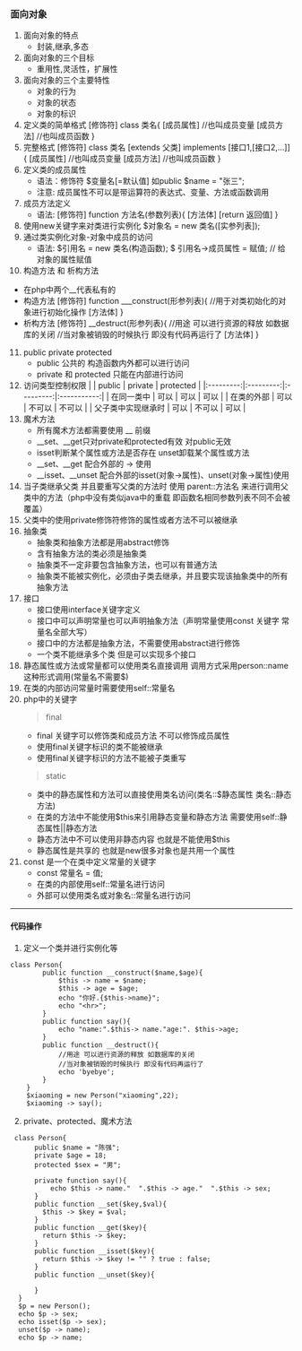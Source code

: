 ### 面向对象
1. 面向对象的特点
    * 封装,继承,多态
2. 面向对象的三个目标
    * 重用性,灵活性，扩展性
3. 面向对象的三个主要特性
    * 对象的行为
    * 对象的状态
    * 对象的标识
4. 定义类的简单格式
    [修饰符] class 类名{
        [成员属性] //也叫成员变量
        [成员方法] //也叫成员函数
    }
5. 完整格式
    [修饰符] class 类名 [extends 父类] implements [接口1,[接口2,...]]{
    [成员属性] //也叫成员变量
    [成员方法] //也叫成员函数
    }
6. 定义类的成员属性
    * 语法：修饰符 $变量名[=默认值] 如public $name = "张三";
    * 注意: 成员属性不可以是带运算符的表达式、变量、方法或函数调用
7. 成员方法定义
    * 语法: [修饰符] function 方法名(参数列表){
        [方法体]
        [return 返回值]
    }
8. 使用new关键字来对类进行实例化
$对象名 = new 类名([实参列表]);
9. 通过类实例化对象-对象中成员的访问
    * 语法: $引用名 = new 类名(构造函数);
    $ 引用名->成员属性 = 赋值; // 给对象的属性赋值
10. 构造方法 和 析构方法
 * 在php中两个__代表私有的
 * 构造方法 [修饰符] function ___construct(形参列表){
     //用于对类初始化的对象进行初始化操作
     [方法体]
 }
 * 析构方法 [修饰符] __destruct(形参列表){
     //用途 可以进行资源的释放 如数据库的关闭
    //当对象被销毁的时候执行 即没有代码再运行了
     [方法体]
 }
11. public private protected
    * public 公共的 构造函数内外都可以进行访问
    * private 和 protected 只能在内部进行访问
12. 访问类型控制权限
    |           |  public   |  private  |  protected  |
    |:---------:|:---------:|:---------:|:-----------:|
    | 在同一类中 |   可以    |    可以    |    可以     |
    | 在类的外部 |   可以    |    不可以  |    不可以    |
    | 父子类中实现继承时 |   可以    |    不可以    |     可以    |
13. 魔术方法
    * 所有魔术方法都需要使用 __ 前缀
    * __set、__get只对private和protected有效 对public无效
    * isset判断某个属性或方法是否存在 unset卸载某个属性或方法
    * __set、__get 配合外部的 -> 使用
    * __isset、__unset 配合外部的isset(对象->属性)、unset(对象->属性)使用
14. 当子类继承父类 并且要重写父类的方法时 使用 parent::方法名 来进行调用父类中的方法（php中没有类似java中的重载 即函数名相同参数列表不同不会被覆盖）
15. 父类中的使用private修饰符修饰的属性或者方法不可以被继承
16. 抽象类
    * 抽象类和抽象方法都是用abstract修饰
    * 含有抽象方法的类必须是抽象类
    * 抽象类不一定非要包含抽象方法，也可以有普通方法
    * 抽象类不能被实例化，必须由子类去继承，并且要实现该抽象类中的所有抽象方法
17. 接口
    * 接口使用interface关键字定义
    * 接口中可以声明常量也可以声明抽象方法（声明常量使用const 关键字 常量名全部大写）
    * 接口中的方法都是抽象方法，不需要使用abstract进行修饰
    * 一个类不能继承多个类 但是可以实现多个接口
18. 静态属性或方法或常量都可以使用类名直接调用 调用方式采用person::name这种形式调用(常量名不需要$)
19. 在类的内部访问常量时需要使用self::常量名
20. php中的关键字
    > final
    + final 关键字可以修饰类和成员方法 不可以修饰成员属性
    + 使用final关键字标识的类不能被继承
    + 使用final关键字标识的方法不能被子类重写
    > static
    + 类中的静态属性和方法可以直接使用类名访问(类名::$静态属性  类名::静态方法)
    + 在类的方法中不能使用$this来引用静态变量和静态方法 需要使用self::静态属性||静态方法
    + 静态方法中不可以使用非静态内容 也就是不能使用$this
    + 静态属性是共享的 也就是new很多对象也是共用一个属性
21. const 是一个在类中定义常量的关键字
    + const 常量名 = 值;
    + 在类的内部使用self::常量名进行访问
    + 外部可以使用类名或对象名::常量名进行访问


----------
#### 代码操作
1. 定义一个类并进行实例化等
```
class Person{
        public function __construct($name,$age){
            $this -> name = $name;
            $this -> age = $age;
            echo "你好.{$this->name}";
            echo "<hr>";
        }
        public function say(){
            echo "name:".$this-> name."age:". $this->age;
        }
        public function __destruct(){
            //用途 可以进行资源的释放 如数据库的关闭
            //当对象被销毁的时候执行 即没有代码再运行了
            echo 'byebye';
        }
    }
    $xiaoming = new Person("xiaoming",22);
    $xiaoming -> say();
```
2. private、protected、魔术方法
```
 class Person{
      public $name = "陈强";
      private $age = 18;
      protected $sex = "男";

      private function say(){
          echo $this -> name."  ".$this -> age."  ".$this -> sex;
      }
      public function __set($key,$val){
        $this -> $key = $val;
      }
      public function __get($key){
        return $this -> $key;
      }
      public function __isset($key){
        return $this -> $key != "" ? true : false;
      }
      public function __unset($key){

      }
  }
  $p = new Person();
  echo $p -> sex;
  echo isset($p -> sex);
  unset($p -> name);
  echo $p -> name;
```